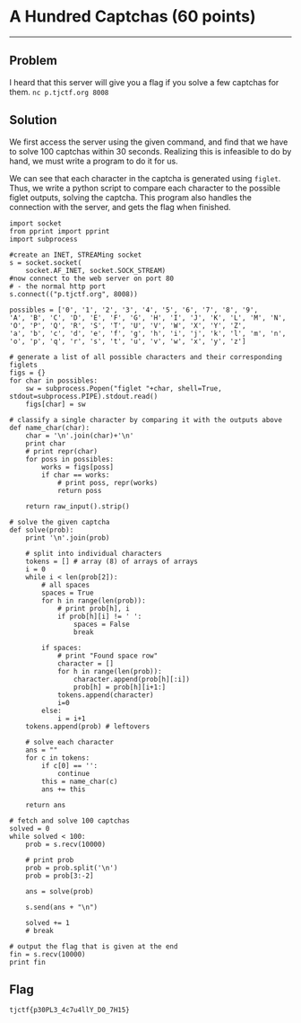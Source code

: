 # A Hundred Captchas (60 points)

---


## Problem
I heard that this server will give you a flag if you solve a few captchas for them. 
`nc p.tjctf.org 8008`

## Solution
We first access the server using the given command, and find that we have to solve 100 captchas within 30 seconds. Realizing this is infeasible to do by hand, we must write a program to do it for us. 

We can see that each character in the captcha is generated using `figlet`. Thus, we write a python script to compare each character to the possible figlet outputs, solving the captcha. This program also handles the connection with the server, and gets the flag when finished. 

```
import socket
from pprint import pprint
import subprocess

#create an INET, STREAMing socket
s = socket.socket(
    socket.AF_INET, socket.SOCK_STREAM)
#now connect to the web server on port 80
# - the normal http port
s.connect(("p.tjctf.org", 8008))

possibles = ['0', '1', '2', '3', '4', '5', '6', '7', '8', '9', 
'A', 'B', 'C', 'D', 'E', 'F', 'G', 'H', 'I', 'J', 'K', 'L', 'M', 'N', 'O', 'P', 'Q', 'R', 'S', 'T', 'U', 'V', 'W', 'X', 'Y', 'Z', 
'a', 'b', 'c', 'd', 'e', 'f', 'g', 'h', 'i', 'j', 'k', 'l', 'm', 'n', 'o', 'p', 'q', 'r', 's', 't', 'u', 'v', 'w', 'x', 'y', 'z']

# generate a list of all possible characters and their corresponding figlets
figs = {}
for char in possibles:
    sw = subprocess.Popen("figlet "+char, shell=True, stdout=subprocess.PIPE).stdout.read()
    figs[char] = sw

# classify a single character by comparing it with the outputs above
def name_char(char):
    char = '\n'.join(char)+'\n'
    print char
    # print repr(char)
    for poss in possibles:
        works = figs[poss]
        if char == works:
            # print poss, repr(works)
            return poss
        
    return raw_input().strip()

# solve the given captcha
def solve(prob):
    print '\n'.join(prob)
    
    # split into individual characters
    tokens = [] # array (8) of arrays of arrays
    i = 0
    while i < len(prob[2]):
        # all spaces
        spaces = True
        for h in range(len(prob)):
            # print prob[h], i
            if prob[h][i] != ' ':
                spaces = False
                break
        
        if spaces:
            # print "Found space row"
            character = []
            for h in range(len(prob)):
                character.append(prob[h][:i])
                prob[h] = prob[h][i+1:]
            tokens.append(character)
            i=0
        else:
            i = i+1
    tokens.append(prob) # leftovers
    
    # solve each character
    ans = ""
    for c in tokens:
        if c[0] == '':
            continue
        this = name_char(c)
        ans += this
    
    return ans

# fetch and solve 100 captchas
solved = 0
while solved < 100:
    prob = s.recv(10000)
    
    # print prob
    prob = prob.split('\n')
    prob = prob[3:-2]
    
    ans = solve(prob)
    
    s.send(ans + "\n")
    
    solved += 1
    # break
    
# output the flag that is given at the end
fin = s.recv(10000)
print fin
```

## Flag
`tjctf{p30PL3_4c7u4llY_D0_7H15}`
